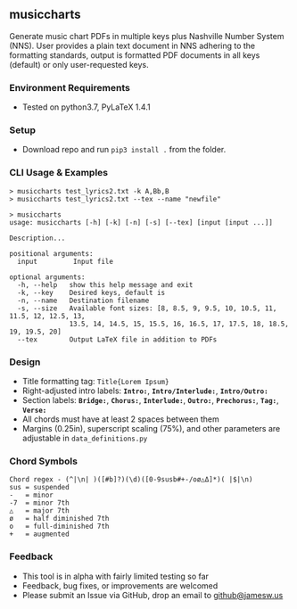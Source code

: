 ## musiccharts

Generate music chart PDFs in multiple keys plus Nashville Number System (NNS).  User provides a plain text document in NNS adhering to the formatting standards, output is formatted PDF documents in all keys (default) or only user-requested keys.

### Environment Requirements
* Tested on python3.7, PyLaTeX 1.4.1

### Setup
* Download repo and run `pip3 install .` from the folder.

### CLI Usage & Examples
```
> musiccharts test_lyrics2.txt -k A,Bb,B
> musiccharts test_lyrics2.txt --tex --name "newfile"

> musiccharts
usage: musiccharts [-h] [-k] [-n] [-s] [--tex] [input [input ...]]

Description...

positional arguments:
  input         Input file

optional arguments:
  -h, --help   show this help message and exit
  -k, --key    Desired keys, default is 
  -n, --name   Destination filename
  -s, --size   Available font sizes: [8, 8.5, 9, 9.5, 10, 10.5, 11, 11.5, 12, 12.5, 13,
               13.5, 14, 14.5, 15, 15.5, 16, 16.5, 17, 17.5, 18, 18.5, 19, 19.5, 20]
  --tex        Output LaTeX file in addition to PDFs
```

### Design
* Title formatting tag: `Title{Lorem Ipsum}`
* Right-adjusted intro labels: **`Intro:`**, **`Intro/Interlude:`**, **`Intro/Outro:`**
* Section labels: **`Bridge:`**, **`Chorus:`**, **`Interlude:`**, **`Outro:`**, **`Prechorus:`**, **`Tag:`**, **`Verse:`**
* All chords must have at least 2 spaces between them
* Margins (0.25in), superscript scaling (75%), and other parameters are adjustable in `data_definitions.py`

### Chord Symbols
```
Chord regex - (^|\n| )([#b]?)(\d)([0-9susb#+-/oø△Δ]*)( |$|\n)
sus = suspended
-   = minor
-7  = minor 7th
△   = major 7th
ø   = half diminished 7th
o   = full-diminished 7th
+   = augmented
```

### Feedback
* This tool is in alpha with fairly limited testing so far
* Feedback, bug fixes, or improvements are welcomed
* Please submit an Issue via GitHub, drop an email to github@jamesw.us
